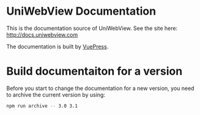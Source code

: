 # UniWebView Documentation

This is the documentation source of UniWebView. See the site here: http://docs.uniwebview.com

The documentation is built by [VuePress](https://vuepress.vuejs.org).

# Build documentaiton for a version

Before you start to change the documentation for a new version, you need to archive the current version by using:

```bash
npm run archive -- 3.0 3.1
```